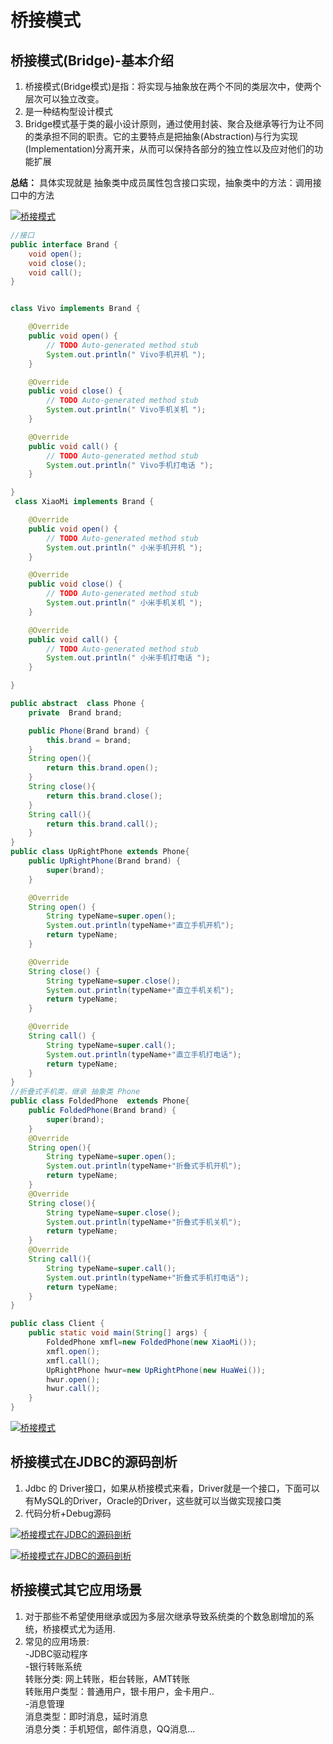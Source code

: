 # 桥接模式

## 桥接模式(Bridge)-基本介绍
1. 桥接模式(Bridge模式)是指：将实现与抽象放在两个不同的类层次中，使两个层次可以独立改变。
2. 是一种结构型设计模式
3. Bridge模式基于类的最小设计原则，通过使用封装、聚合及继承等行为让不同的类承担不同的职责。它的主要特点是把抽象(Abstraction)与行为实现(Implementation)分离开来，从而可以保持各部分的独立性以及应对他们的功能扩展

**总结：** 具体实现就是 抽象类中成员属性包含接口实现，抽象类中的方法：调用接口中的方法

<a data-fancybox title="桥接模式" href="./image/Bridge2.jpg">![桥接模式](./image/Bridge2.jpg)</a>

```java
//接口
public interface Brand {
	void open();
	void close();
	void call();
}


class Vivo implements Brand {

	@Override
	public void open() {
		// TODO Auto-generated method stub
		System.out.println(" Vivo手机开机 ");
	}

	@Override
	public void close() {
		// TODO Auto-generated method stub
		System.out.println(" Vivo手机关机 ");
	}

	@Override
	public void call() {
		// TODO Auto-generated method stub
		System.out.println(" Vivo手机打电话 ");
	}

}
 class XiaoMi implements Brand {

	@Override
	public void open() {
		// TODO Auto-generated method stub
		System.out.println(" 小米手机开机 ");
	}

	@Override
	public void close() {
		// TODO Auto-generated method stub
		System.out.println(" 小米手机关机 ");
	}

	@Override
	public void call() {
		// TODO Auto-generated method stub
		System.out.println(" 小米手机打电话 ");
	}

}
```
```java
public abstract  class Phone {
    private  Brand brand;

    public Phone(Brand brand) {
        this.brand = brand;
    }
    String open(){
        return this.brand.open();
    }
    String close(){
        return this.brand.close();
    }
    String call(){
        return this.brand.call();
    }
}
public class UpRightPhone extends Phone{
    public UpRightPhone(Brand brand) {
        super(brand);
    }

    @Override
    String open() {
        String typeName=super.open();
        System.out.println(typeName+"直立手机开机");
        return typeName;
    }

    @Override
    String close() {
        String typeName=super.close();
        System.out.println(typeName+"直立手机关机");
        return typeName;
    }

    @Override
    String call() {
        String typeName=super.call();
        System.out.println(typeName+"直立手机打电话");
        return typeName;
    }
}
//折叠式手机类，继承 抽象类 Phone
public class FoldedPhone  extends Phone{
    public FoldedPhone(Brand brand) {
        super(brand);
    }
    @Override
    String open(){
        String typeName=super.open();
        System.out.println(typeName+"折叠式手机开机");
        return typeName;
    }
    @Override
    String close(){
        String typeName=super.close();
        System.out.println(typeName+"折叠式手机关机");
        return typeName;
    }
    @Override
    String call(){
        String typeName=super.call();
        System.out.println(typeName+"折叠式手机打电话");
        return typeName;
    }
}
```
```java
public class Client {
    public static void main(String[] args) {
        FoldedPhone xmfl=new FoldedPhone(new XiaoMi());
        xmfl.open();
        xmfl.call();
        UpRightPhone hwur=new UpRightPhone(new HuaWei());
        hwur.open();
        hwur.call();
    }
}
```
<a data-fancybox title="桥接模式" href="./image/Bridge.jpg">![桥接模式](./image/Bridge.jpg)</a>

## 桥接模式在JDBC的源码剖析

1. Jdbc 的 Driver接口，如果从桥接模式来看，Driver就是一个接口，下面可以有MySQL的Driver，Oracle的Driver，这些就可以当做实现接口类
2. 代码分析+Debug源码

<a data-fancybox title="桥接模式在JDBC的源码剖析" href="./image/BridgeJDBC2.jpg">![桥接模式在JDBC的源码剖析](./image/BridgeJDBC2.jpg)</a>


<a data-fancybox title="桥接模式在JDBC的源码剖析" href="./image/BridgeJDBC.jpg">![桥接模式在JDBC的源码剖析](./image/BridgeJDBC.jpg)</a>

## 桥接模式其它应用场景

1. 对于那些不希望使用继承或因为多层次继承导致系统类的个数急剧增加的系统，桥接模式尤为适用.  
2. 常见的应用场景:  
-JDBC驱动程序  
-银行转账系统  
转账分类: 网上转账，柜台转账，AMT转账  
转账用户类型：普通用户，银卡用户，金卡用户..  
-消息管理  
消息类型：即时消息，延时消息  
消息分类：手机短信，邮件消息，QQ消息...  
